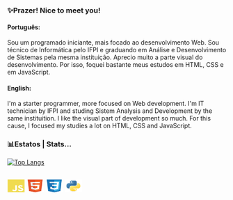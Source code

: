 ### ✨Prazer! Nice to meet you!
<h4>Português:</h4>
<p>Sou um programado iniciante, mais focado ao desenvolvimento Web. Sou técnico de Informática pelo IFPI e graduando em Análise e Desenvolvimento de Sistemas pela mesma instituição.     Aprecio muito a parte visual do desenvolvimento. Por isso, foquei bastante meus estudos em HTML, CSS e em JavaScript.</p>

<h4>English:</h4>
<p>I'm a starter programmer, more focused on Web development. I'm IT technician by IFPI and studing Sistem Analysis and Development by the same instituition. I like the visual part of development so much. For this cause, I focused my studies a lot on HTML, CSS and JavaScript.</p>

### 📊Estatos | Stats...

  [![Top Langs](https://github-readme-stats.vercel.app/api/top-langs/?username=barbosa-jp&bg_color=00000000&text_color=ffffff&border_color=00000000)](https://github.com/anuraghazra/github-readme-stats)

<div style="display: inline_block"><br>
  <img align="center" alt="Joao-Js" height="30" width="40" src="https://raw.githubusercontent.com/devicons/devicon/master/icons/javascript/javascript-plain.svg">
  <img align="center" alt="Joao-HTML" height="30" width="40" src="https://raw.githubusercontent.com/devicons/devicon/master/icons/html5/html5-original.svg">
  <img align="center" alt="Joao-CSS" height="30" width="40" src="https://raw.githubusercontent.com/devicons/devicon/master/icons/css3/css3-original.svg">
  <img align="center" alt="Joao-Python" height="30" width="40" src="https://raw.githubusercontent.com/devicons/devicon/master/icons/python/python-original.svg">
</div>
